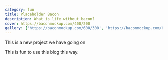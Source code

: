 ```yaml
---
category: fun
title: Placeholder Bacon
description: What is life without bacon?
cover: https://baconmockup.com/400/200
gallery: ['https://baconmockup.com/600/300', 'https://baconmockup.com/600/600']
---
```


This is a new project we have going on


This is fun to use this blog this way.
